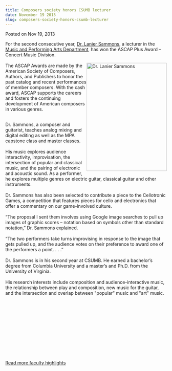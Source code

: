 ```yaml
---
title: Composers society honors CSUMB lecturer
date: November 19 2013
slug: composers-society-honors-csumb-lecturer
---
```





<span class="date">Posted on Nov 19, 2013    </span>
<p>For the second consecutive year, <a href="http://www.laniersammons.com/Main/" rel="nofollow">Dr. Lanier
Sammons</a>, a lecturer in the <a href="http://csumb.edu/music" rel="nofollow">Music and Performing Arts Department</a>, has won
the ASCAP Plus Award &#x2013; Concert Music Division.<br>
<br>
<img alt="Dr. Lanier Sammons" src="http://news.csumb.edu/sites/default/files/65/attachments/news/images/sammons.lanier.small__0.jpg" style="float:right; width:250px; height:338px">The ASCAP Awards
are made by the American Society of Composers, Authors, and
Publishers to honor the past catalog and recent performances of
member composers. With the cash award, ASCAP supports the careers
and fosters the continuing development of American composers in
various genres.</img></br></br></p>
<p>Dr. Sammons, a composer and guitarist, teaches analog mixing and
digital editing as well as the MPA capstone class and master
classes.<br>
<br>
His music explores audience interactivity, improvisation, the
intersection of popular and classical music, and the pairing of
electronic and acoustic sound. As a performer, he explores multiple
genres on electric guitar, classical guitar and other
instruments.<br>
<br>
Dr. Sammons has also been selected to contribute a piece to the
Cellotronic Games, a competition that features pieces for cello and
electronics that offer a commentary on our game-involved
culture.<br>
<br>
&#x201C;The proposal I sent them involves using Google image searches to
pull up images of graphic scores &#x2013; notation based on symbols other
than standard notation,&#x201D; Dr. Sammons explained.<br>
<br>
&#x201C;The two performers take turns improvising in response to the image
that gets pulled up, and the audience votes on their preference to
award one of the performers a point. . . .&#x201D;<br>
<br>
Dr. Sammons is in his second year at CSUMB. He earned a bachelor&#x2019;s
degree from Columbia University and a master&#x2019;s and Ph.D. from the
University of Virginia.<br>
<br>
His research interests include composition and audience-interactive
music, the relationship between play and composition, new music for
the guitar, and the intersection and overlap between &quot;popular&quot;
music and &quot;art&quot; music.&#x2028;</br></br></br></br></br></br></br></br></br></br></br></br></p>
<p><a href="../../../2012/nov/25/faculty-highlights.html" rel="nofollow">Read more faculty highlights</a></p>
<p><br>
&#xA0;</br></p>






